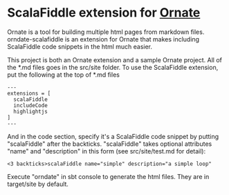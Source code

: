 # ScalaFiddle extension for [Ornate](https://github.com/szeiger/ornate)

Ornate is a tool for building multiple html pages from markdown files.
orndate-scalafiddle is an extension for Ornate that makes including ScalaFiddle code snippets in the html much easier.

This project is both an Ornate extension and a sample Ornate project.  All of the *.md files goes in the src/site folder.
To use the ScalaFiddle extension, put the following at the top of *.md files
```
---
extensions = [
  scalaFiddle
  includeCode
  highlightjs
]
---
```
And in the code section, specify it's a ScalaFiddle code snippet by putting "scalaFiddle" after the backticks.
"scalaFiddle" takes optional attributes "name" and "description" in this form (see src/site/test.md for detail):
```
<3 backticks>scalaFiddle name="simple" description="a simple loop"
```
Execute "orndate" in sbt console to generate the html files.  They are in target/site by default.